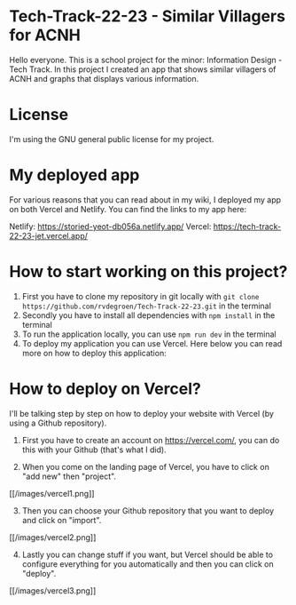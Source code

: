 # Tech-Track-22-23 - Similar Villagers for ACNH

Hello everyone. This is a school project for the minor: Information Design - Tech Track. In this project I created an app that shows similar villagers of ACNH and graphs that displays various information.

# License

I'm using the GNU general public license for my project.

# My deployed app

For various reasons that you can read about in my wiki, I deployed my app on both Vercel and Netlify. You can find the links to my app here:

Netlify: https://storied-yeot-db056a.netlify.app/
Vercel: https://tech-track-22-23-jet.vercel.app/

# How to start working on this project?

1. First you have to clone my repository in git locally with `git clone https://github.com/rvdegroen/Tech-Track-22-23.git` in the terminal
2. Secondly you have to install all dependencies with `npm install` in the terminal
3. To run the application locally, you can use `npm run dev` in the terminal
4. To deploy my application you can use Vercel. Here below you can read more on how to deploy this application:

# How to deploy on Vercel?

I'll be talking step by step on how to deploy your website with Vercel (by using a Github repository).

1. First you have to create an account on https://vercel.com/, you can do this with your Github (that's what I did).

2. When you come on the landing page of Vercel, you have to click on "add new" then "project".

[[/images/vercel1.png]]

3. Then you can choose your Github repository that you want to deploy and click on "import".

[[/images/vercel2.png]]

4. Lastly you can change stuff if you want, but Vercel should be able to configure everything for you automatically and then you can click on "deploy".

[[/images/vercel3.png]]
